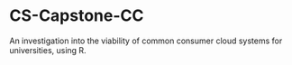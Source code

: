 # CS-Capstone-CC
An investigation into the viability of common consumer cloud systems for universities, using R.
